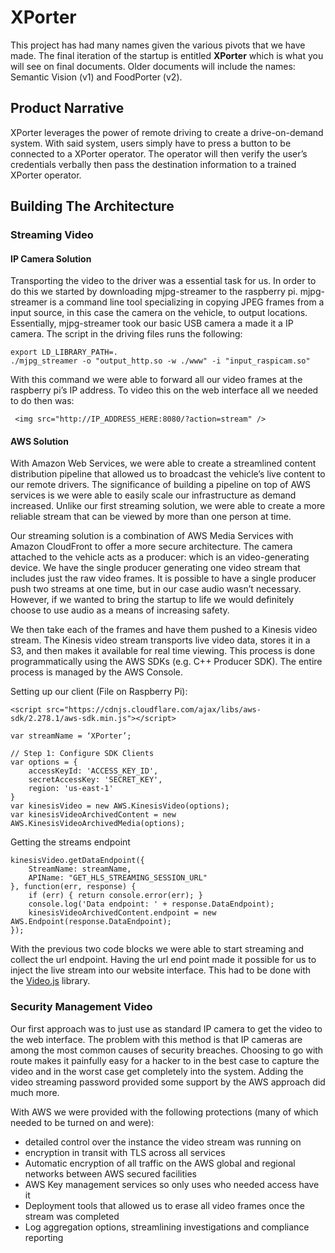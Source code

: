 # XPorter

This project has had many names given the various pivots that we have made. The final iteration of the startup is entitled **XPorter** which is what you will see on final documents. Older documents will include the names: Semantic Vision (v1) and FoodPorter (v2).

## Product Narrative
XPorter leverages the power of remote driving to create a drive-on-demand system. With said system, users simply have to press a button to be connected to a XPorter operator. The operator will then verify the user’s credentials verbally then pass the destination information to a trained XPorter operator.

## Building The Architecture


### Streaming Video

#### IP Camera Solution
Transporting the video to the driver was a essential task for us. In order to do this we started by downloading mjpg-streamer to the raspberry pi. mjpg-streamer is a command line tool specializing in copying JPEG frames from a input source, in this case the camera on the vehicle, to  output locations. Essentially, mjpg-streamer took our basic USB camera a made it a IP camera. The script in the driving files runs the following:

```
export LD_LIBRARY_PATH=.
./mjpg_streamer -o "output_http.so -w ./www" -i "input_raspicam.so"
```

With this command we were able to forward all our video frames at the raspberry pi’s IP address. To video this on the web interface all we needed to do then was: 

```
 <img src="http://IP_ADDRESS_HERE:8080/?action=stream" />
```

#### AWS Solution
With Amazon Web Services, we were able to create a streamlined content distribution pipeline that allowed us to broadcast the vehicle’s live content to our remote drivers. The significance of building a pipeline on top of AWS services is we were able to easily scale our infrastructure as demand increased. Unlike our first streaming solution, we were able to create a more reliable stream that can be viewed by more than one person at time. 

Our streaming solution is a combination of AWS Media Services with Amazon CloudFront to offer a more secure architecture. The camera attached to the vehicle acts as a producer: which is an video-generating device. We have the single producer generating one video stream that includes just the raw video frames. It is possible to have a single producer push two streams at one time, but in our case audio wasn’t necessary. However, if we wanted to bring the startup to life we would definitely choose to use audio as a means of increasing safety.

We then take each of the frames and have them pushed to a Kinesis video stream. The Kinesis video stream transports live video data, stores it in a S3, and then makes it available for real time viewing. This process is done programmatically using the AWS SDKs (e.g. C++ Producer SDK). The entire process is managed by the AWS Console.

Setting up our client (File on Raspberry Pi):
```
<script src="https://cdnjs.cloudflare.com/ajax/libs/aws-sdk/2.278.1/aws-sdk.min.js"></script>

var streamName = ‘XPorter’;

// Step 1: Configure SDK Clients
var options = {
    accessKeyId: 'ACCESS_KEY_ID',
    secretAccessKey: 'SECRET_KEY',
    region: 'us-east-1'
}
var kinesisVideo = new AWS.KinesisVideo(options);
var kinesisVideoArchivedContent = new AWS.KinesisVideoArchivedMedia(options);
```

Getting the streams endpoint
```
kinesisVideo.getDataEndpoint({
    StreamName: streamName,
    APIName: "GET_HLS_STREAMING_SESSION_URL"
}, function(err, response) {
    if (err) { return console.error(err); }
    console.log('Data endpoint: ' + response.DataEndpoint);
    kinesisVideoArchivedContent.endpoint = new AWS.Endpoint(response.DataEndpoint);
});
```
With the previous two code blocks we were able to start streaming and collect the url endpoint. Having the url end point made it possible for us to inject the live stream into our website interface. This had to be done with the [Video.js](https://github.com/videojs/video.js/) library.

### Security Management Video
Our first approach was to just use as standard IP camera to get the video to the web interface. The problem with this method is that IP cameras are among the most common causes of security breaches. Choosing to go with route makes it painfully easy for a hacker to in the best case to capture the video and in the worst case get completely into the system. Adding the video streaming password provided some support by the AWS approach did much more.

With AWS we were provided with the following protections (many of which needed to be turned on and were):
* detailed control over the instance the video stream was running on
* encryption in transit with TLS across all services
* Automatic encryption of all traffic on the AWS global and regional networks between AWS secured facilities 
* AWS Key management services so only uses who needed access have it
* Deployment tools that allowed us to erase all video frames once the stream was completed
* Log aggregation options, streamlining investigations and compliance reporting
